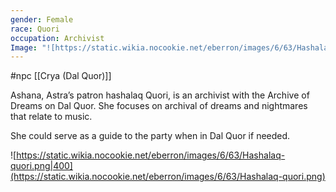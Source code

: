 ```yaml
---
gender: Female
race: Quori
occupation: Archivist
Image: "![https://static.wikia.nocookie.net/eberron/images/6/63/Hashalaq-quori.png|400](https://static.wikia.nocookie.net/eberron/images/6/63/Hashalaq-quori.png)"
---
```

 #npc [[Crya (Dal Quor)]]

Ashana, Astra’s patron hashalaq Quori, is an archivist with the Archive of Dreams on Dal Quor. She focuses on archival of dreams and nightmares that relate to music.

She could serve as a guide to the party when in Dal Quor if needed.

![https://static.wikia.nocookie.net/eberron/images/6/63/Hashalaq-quori.png|400](https://static.wikia.nocookie.net/eberron/images/6/63/Hashalaq-quori.png)
